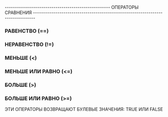 ---------------------------------------------------- ОПЕРАТОРЫ СРАВНЕНИЯ -------------------------------------------------------------------------------

### РАВЕНСТВО (==)
### НЕРАВЕНСТВО (!=)
### МЕНЬШЕ (<)
### МЕНЬШЕ ИЛИ РАВНО (<=)
### БОЛЬШЕ (>)
### БОЛЬШЕ ИЛИ РАВНО (>=)

ЭТИ ОПЕРАТОРЫ ВОЗВРАЩАЮТ БУЛЕВЫЕ ЗНАЧЕНИЯ: TRUE ИЛИ FALSE

